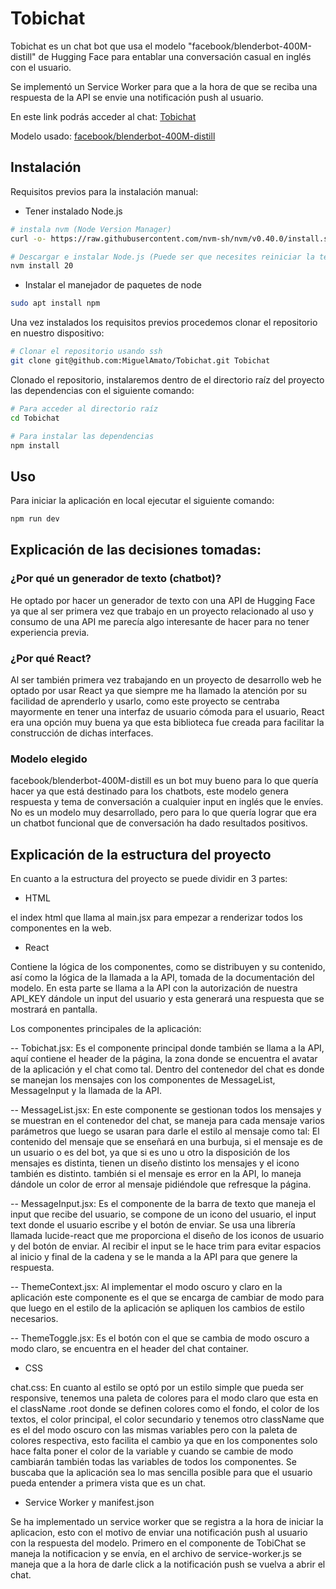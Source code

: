 # Tobichat

Tobichat es un chat bot que usa el modelo "facebook/blenderbot-400M-distill" de Hugging Face para entablar una conversación casual en inglés con el usuario.

Se implementó un Service Worker para que a la hora de que se reciba una respuesta de la API se envie una notificación push al usuario.

En este link podrás acceder al chat: [Tobichat](http://MiguelAmato.github.io/Tobichat)

Modelo usado: [facebook/blenderbot-400M-distill](https://huggingface.co/facebook/blenderbot-400M-distill)

## Instalación

Requisitos previos para la instalación manual:

- Tener instalado Node.js

```bash
# instala nvm (Node Version Manager)
curl -o- https://raw.githubusercontent.com/nvm-sh/nvm/v0.40.0/install.sh | bash

# Descargar e instalar Node.js (Puede ser que necesites reiniciar la terminal)
nvm install 20
```
- Instalar el manejador de paquetes de node

```bash
sudo apt install npm
```

Una vez instalados los requisitos previos procedemos clonar el repositorio en nuestro dispositivo:

```bash
# Clonar el repositorio usando ssh
git clone git@github.com:MiguelAmato/Tobichat.git Tobichat
```

Clonado el repositorio, instalaremos dentro de el directorio raíz del proyecto las dependencias con el siguiente comando:

```bash
# Para acceder al directorio raíz
cd Tobichat

# Para instalar las dependencias
npm install
```

## Uso

Para iniciar la aplicación en local ejecutar el siguiente comando:

```bash
npm run dev
```

## Explicación de las decisiones tomadas:

### ¿Por qué un generador de texto (chatbot)?
He optado por hacer un generador de texto con una API de Hugging Face ya que al ser primera vez que trabajo en un proyecto relacionado al uso y consumo de una API me parecía algo interesante de hacer para no tener experiencia previa.

### ¿Por qué React?
Al ser también primera vez trabajando en un proyecto de desarrollo web he optado por usar React ya que siempre me ha llamado la atención por su facilidad de aprenderlo y usarlo, como este proyecto se centraba mayormente en tener una interfaz de usuario cómoda para el usuario, React era una opción muy buena ya que esta biblioteca fue creada para facilitar la construcción de dichas interfaces.

### Modelo elegido
facebook/blenderbot-400M-distill es un bot muy bueno para lo que quería hacer ya que está destinado para los chatbots, este modelo genera respuesta y tema de conversación a cualquier input en inglés que le envíes. No es un modelo muy desarrollado, pero para lo que quería lograr que era un chatbot funcional que de conversación ha dado resultados positivos.

## Explicación de la estructura del proyecto

En cuanto a la estructura del proyecto se puede dividir en 3 partes:

- HTML

el index html que llama al main.jsx para empezar a renderizar todos los componentes en la web.

- React 

Contiene la lógica de los componentes, como se distribuyen y su contenido, así como la lógica de la llamada a la API, tomada de la documentación del modelo. En esta parte se llama a la API con la autorización de nuestra API_KEY dándole un input del usuario y esta generará una respuesta que se mostrará en pantalla.

Los componentes principales de la aplicación:

-- Tobichat.jsx: Es el componente principal donde también se llama a la API, aquí contiene el header de la página, la zona donde se encuentra el avatar de la aplicación y el chat como tal. Dentro del contenedor del chat es donde se manejan los mensajes con los componentes de MessageList, MessageInput y la llamada de la API.

-- MessageList.jsx: En este componente se gestionan todos los mensajes y se muestran en el contenedor del chat, se maneja para cada mensaje varios parámetros que luego se usaran para darle el estilo al mensaje como tal: El contenido del mensaje que se enseñará en una burbuja, si el mensaje es de un usuario o es del bot, ya que si es uno u otro la disposición de los mensajes es distinta, tienen un diseño distinto los mensajes y el icono también es distinto. también si el mensaje es error en la API, lo maneja dándole un color de error al mensaje pidiéndole que refresque la página.

-- MessageInput.jsx: Es el componente de la barra de texto que maneja el input que recibe del usuario, se compone de un icono del usuario, el input text donde el usuario escribe y el botón de enviar. Se usa una librería llamada lucide-react que me proporciona el diseño de los iconos de usuario y del botón de enviar. Al recibir el input se le hace trim para evitar espacios al inicio y final de la cadena y se le manda a la API para que genere la respuesta.

-- ThemeContext.jsx: Al implementar el modo oscuro y claro en la aplicación este componente es el que se encarga de cambiar de modo para que luego en el estilo de la aplicación se apliquen los cambios de estilo necesarios.

-- ThemeToggle.jsx: Es el botón con el que se cambia de modo oscuro a modo claro, se encuentra en el header del chat container.

- CSS

chat.css: En cuanto al estilo se optó por un estilo simple que pueda ser responsive, tenemos una paleta de colores para el modo claro que esta en el className .root donde se definen colores como el fondo, el color de los textos, el color principal, el color secundario y tenemos otro className que es el del modo oscuro con las mismas variables pero con la paleta de colores respectiva, esto facilita el cambio ya que en los componentes solo hace falta poner el color de la variable y cuando se cambie de modo cambiarán también todas las variables de todos los componentes. Se buscaba que la aplicación sea lo mas sencilla posible para que el usuario pueda entender a primera vista que es un chat.

- Service Worker y manifest.json

Se ha implementado un service worker que se registra a la hora de iniciar la aplicacion, esto con el motivo de enviar una notificación push al usuario con la respuesta del modelo. Primero en el componente de TobiChat se maneja la notificacion y se envía, en el archivo de service-worker.js se maneja que a la hora de darle click a la notificación push se vuelva a abrir el chat.